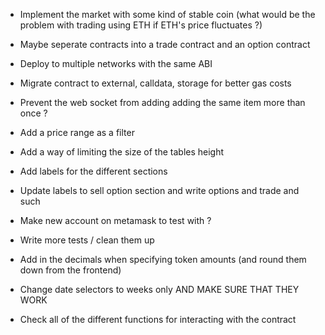 -   Implement the market with some kind of stable coin (what would be the problem with trading using ETH if ETH's price fluctuates ?)
-   Maybe seperate contracts into a trade contract and an option contract
-   Deploy to multiple networks with the same ABI
-   Migrate contract to external, calldata, storage for better gas costs

-   Prevent the web socket from adding adding the same item more than once ?
-   Add a price range as a filter
-   Add a way of limiting the size of the tables height
-   Add labels for the different sections
-   Update labels to sell option section and write options and trade and such
-   Make new account on metamask to test with ?

-   Write more tests / clean them up
-   Add in the decimals when specifying token amounts (and round them down from the frontend)
-   Change date selectors to weeks only AND MAKE SURE THAT THEY WORK
-   Check all of the different functions for interacting with the contract